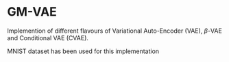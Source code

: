 # GM-VAE
Implemention of different flavours of Variational Auto-Encoder (VAE), $\beta$-VAE and Conditional VAE (CVAE).

MNIST dataset has been used for this implementation
